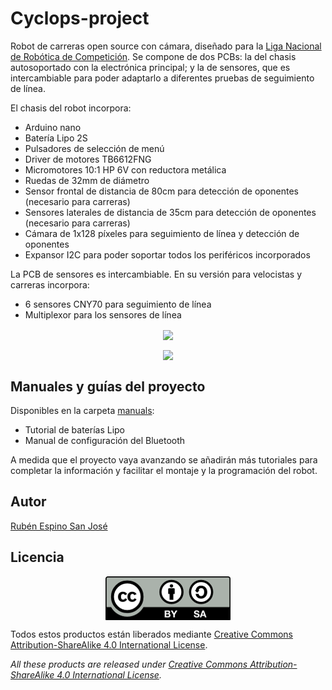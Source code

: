 # Cyclops-project

Robot de carreras open source con cámara, diseñado para la [Liga Nacional de Robótica de Competición](http://lnrc.es/). Se compone de dos PCBs: la del chasis autosoportado con la electrónica principal; y la de sensores, que es intercambiable para poder adaptarlo a diferentes pruebas de seguimiento de línea.

El chasis del robot incorpora:
- Arduino nano
- Batería Lipo 2S
- Pulsadores de selección de menú
- Driver de motores TB6612FNG
- Micromotores 10:1 HP 6V con reductora metálica
- Ruedas de 32mm de diámetro
- Sensor frontal de distancia de 80cm para detección de oponentes (necesario para carreras)
- Sensores laterales de distancia de 35cm para detección de oponentes (necesario para carreras)
- Cámara de 1x128 píxeles para seguimiento de línea y detección de oponentes
- Expansor I2C para poder soportar todos los periféricos incorporados

La PCB de sensores es intercambiable. En su versión para velocistas y carreras incorpora:
- 6 sensores CNY70 para seguimiento de línea
- Multiplexor para los sensores de línea

<p align="center">
<img src="images/Velocista.jpg" width="600" align = "center">
</p>

<p align="center">
<img src="images/Carreras.jpg" width="600" align = "center">
</p>

## Manuales y guías del proyecto

Disponibles en la carpeta [manuals](https://github.com/Resaj/cyclops-project/tree/master/manuals):
- Tutorial de baterías Lipo
- Manual de configuración del Bluetooth

A medida que el proyecto vaya avanzando se añadirán más tutoriales para completar la información y facilitar el montaje y la programación del robot.

## Autor

[Rubén Espino San José](https://github.com/Resaj)


## Licencia

<p align="center">

<img src="license/by-sa.png" align = "center">

</p>



Todos estos productos están liberados mediante [Creative Commons Attribution-ShareAlike 4.0 International License](http://creativecommons.org/licenses/by-sa/4.0/).  

_All these products are released under [Creative Commons Attribution-ShareAlike 4.0 International License](http://creativecommons.org/licenses/by-sa/4.0/)._
